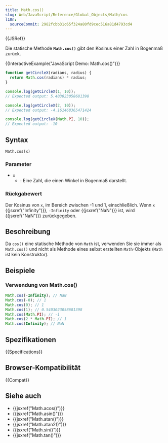 ```yaml
---
title: Math.cos()
slug: Web/JavaScript/Reference/Global_Objects/Math/cos
l10n:
  sourceCommit: 2982fcbb31c65f324a80fd9cec516a81d4793cd4
---
```


{{JSRef}}

Die statische Methode **`Math.cos()`** gibt den Kosinus einer Zahl in Bogenmaß zurück.

{{InteractiveExample("JavaScript Demo: Math.cos()")}}

```js interactive-example
function getCircleX(radians, radius) {
  return Math.cos(radians) * radius;
}

console.log(getCircleX(1, 10));
// Expected output: 5.403023058681398

console.log(getCircleX(2, 10));
// Expected output: -4.161468365471424

console.log(getCircleX(Math.PI, 10));
// Expected output: -10
```

## Syntax

```js-nolint
Math.cos(x)
```

### Parameter

- `x`
  - : Eine Zahl, die einen Winkel in Bogenmaß darstellt.

### Rückgabewert

Der Kosinus von `x`, im Bereich zwischen -1 und 1, einschließlich. Wenn `x` {{jsxref("Infinity")}}, `-Infinity` oder {{jsxref("NaN")}} ist, wird {{jsxref("NaN")}} zurückgegeben.

## Beschreibung

Da `cos()` eine statische Methode von `Math` ist, verwenden Sie sie immer als `Math.cos()` und nicht als Methode eines selbst erstellten `Math`-Objekts (`Math` ist kein Konstruktor).

## Beispiele

### Verwendung von Math.cos()

```js
Math.cos(-Infinity); // NaN
Math.cos(-0); // 1
Math.cos(0); // 1
Math.cos(1); // 0.5403023058681398
Math.cos(Math.PI); // -1
Math.cos(2 * Math.PI); // 1
Math.cos(Infinity); // NaN
```

## Spezifikationen

{{Specifications}}

## Browser-Kompatibilität

{{Compat}}

## Siehe auch

- {{jsxref("Math.acos()")}}
- {{jsxref("Math.asin()")}}
- {{jsxref("Math.atan()")}}
- {{jsxref("Math.atan2()")}}
- {{jsxref("Math.sin()")}}
- {{jsxref("Math.tan()")}}
